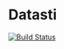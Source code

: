 # Datasti

[![Build Status](https://cloud.drone.io/api/badges/RFJBraunstingl/datasti/status.svg)](https://cloud.drone.io/RFJBraunstingl/datasti)
